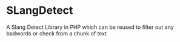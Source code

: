 # SLangDetect
A Slang Detect Library in PHP which can be reused to filter out any badwords or check from a chunk of text
